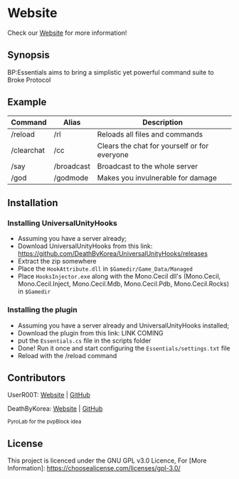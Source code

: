 # Website

Check our [Website](https://userr00t.github.io/BP-Essentials/) for more information!


## Synopsis

BP:Essentials aims to bring a simplistic yet powerful command suite to Broke Protocol

## Example

|  Command | Alias  |  Description |
|---|---|---|
| /reload	  |  /rl	 | Reloads all files and commands  |
| /clearchat	  |  /cc	 |  Clears the chat for yourself or for everyone |
| /say	  | /broadcast   |  Broadcast to the whole server  |
| /god	  | /godmode	  | Makes you invulnerable for damage  |


## Installation




### Installing UniversalUnityHooks
* Assuming you have a server already;
* Download UniversalUnityHooks from this link: https://github.com/DeathByKorea/UniversalUnityHooks/releases
* Extract the zip somewhere
* Place the `HookAttribute.dll` in `$Gamedir/Game_Data/Managed`
* Place `HooksInjector.exe` along with the Mono.Cecil dll's (Mono.Cecil, Mono.Cecil.Inject, Mono.Cecil.Mdb, Mono.Cecil.Pdb, Mono.Cecil.Rocks) in `$Gamedir`


### Installing the plugin
* Assuming you have a server already and UniversalUnityHooks installed;
* Download the plugin from this link: LINK COMING
* put the `Essentials.cs` file in the scripts folder
* Done! Run it once and start configuring the `Essentials/settings.txt` file
* Reload with the /reload command




## Contributors

UserR00T: [Website](https://UserR00T.com) | [GitHub](https://github.com/UserR00T)

DeathByKorea: [Website](https://DeathByKorea.uk) | [GitHub](https://github.com/DeathByKorea)

<sup>PyroLab for the pvpBlock idea</sup> 

## License

This project is licenced under the GNU GPL v3.0 Licence, For [More Information]: https://choosealicense.com/licenses/gpl-3.0/
